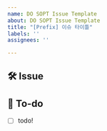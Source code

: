 ```yaml
---
name: DO SOPT Issue Template
about: DO SOPT Issue Template
title: "[Prefix] 이슈 타이틀"
labels: ''
assignees: ''

---
```


## 🛠 Issue
<!-- 이슈에 대해 간략하게 설명해주세요 -->

## 📝 To-do
<!-- 진행할 작업에 대해 적어주세요 -->
- [ ] todo!

